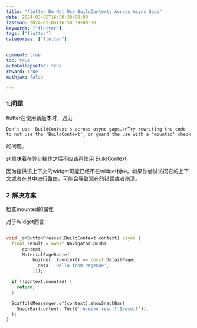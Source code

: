 ```yaml
---
title: "Flutter Do Not Use BuildContexts Across Async Gaps"
date: 2024-03-05T16:50:39+08:00
lastmod: 2024-03-05T16:50:39+08:00
keywords: ["flutter"]
tags: ["flutter"]
categories: ["flutter"]


comment: true
toc: true
autoCollapseToc: true
reward: true
mathjax: false

---
```


<!--more-->

### 1.问题

flutter在使用新版本时，遇见

    Don't use 'BuildContext's across async gaps.\nTry rewriting the code to not use the 'BuildContext', or guard the use with a 'mounted' check

的问题。

这意味着在异步操作之后不应该再使用 BuildContext

因为提供该上下文的widget可能已经不在widget树中。如果你尝试访问它的上下文或者在其中进行路由，可能会导致潜在的错误或者崩溃。

### 2.解决方案

检查mounted的属性

对于Widget而言

```dart

void _onButtonPressed(BuildContext context) async {
  final result = await Navigator.push(
      context,
      MaterialPageRoute(
          builder: (context) => const DetailPage(
            data: 'Hello from PageOne',
          )));

  if (!context.mounted) {
    return;
  }

  ScaffoldMessenger.of(context).showSnackBar(
    SnackBar(content: Text('receive result:$result')),
  );
}
```